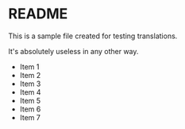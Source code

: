 # README

This is a sample file created for testing translations.

It's absolutely useless in any other way.

- Item 1
- Item 2
- Item 3
- Item 4
- Item 5
- Item 6
- Item 7

